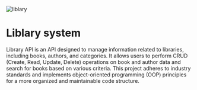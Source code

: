                            
![liblary](https://github.com/pottekkat/awesome-readme/raw/master/header.png)
 
# Liblary system

Library API is an API designed to manage information related to libraries, including books, authors, and categories. It allows users to perform CRUD (Create, Read, Update, Delete) operations on book and author data and search for books based on various criteria. This project adheres to industry standards and implements object-oriented programming (OOP) principles for a more organized and maintainable code structure.


